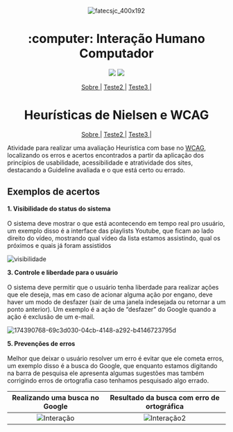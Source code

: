 <div align="center">
  
![fatecsjc_400x192](https://user-images.githubusercontent.com/71477357/161321048-dc637b2e-0314-4e07-b2f9-8cda9f653356.png)

<h1 align="center"> :computer: Interação Humano Computador </h1>
<p align="center">
  
<img src="http://img.shields.io/static/v1?label=STATUS&message=EM%20DESENVOLVIMENTO&color=GREEN&style=flat"/>
<img src="https://img.shields.io/badge/ÚLTIMA%20MODIFICAÇÃO-NOVEMBRO%20DE%202022-brightgreen&style=flat"/>

<p align ="center">
    <a href="#home"> Sobre </a> |
    <a href="#teste2"> Teste2 </a> |
    <a href="#teste3"> Teste3 </a> |
  
</div>

<span id = "home">

<h1 align="center"> Heurísticas de Nielsen e WCAG </h1>

<p align ="center">
    <a href="#home"> Sobre </a> |
    <a href="#teste2"> Teste2 </a> |
    <a href="#teste3"> Teste3 </a> |

Atividade para realizar uma avaliação Heurística com base no [WCAG](https://www.w3.org/WAI/WCAG21/quickref/), localizando os erros e acertos encontrados a partir da aplicação dos princípios de usabilidade, acessibilidade e atratividade dos sites, destacando a Guideline avaliada e o que está certo ou errado.

## Exemplos de acertos

<summary><b>1. Visibilidade do status do sistema</b></summary>
<br>
 O sistema deve mostrar o que está acontecendo em tempo real pro usuário, um exemplo disso é a interface das playlists Youtube, que ficam ao lado direito do vídeo, mostrando qual vídeo da lista estamos assistindo, qual os próximos e quais já foram assistidos

![visibilidade](https://user-images.githubusercontent.com/71477357/204688242-2ac2925a-d755-4494-8715-6424d343bb46.JPG)

<summary><b>3. Controle e liberdade para o usuário</b></summary>
    <br>
    O sistema deve permitir que o usuário tenha liberdade para realizar ações que ele deseja, mas em caso de acionar alguma ação por engano, deve haver um modo de desfazer (sair de uma janela indesejada ou retornar a um ponto anterior). Um exemplo é a ação de “desfazer” do Google quando a ação é exclusão de um e-mail.

![174390768-69c3d030-04cb-4148-a292-b4146723795d](https://user-images.githubusercontent.com/71477357/204778639-9836f10b-d964-4707-a9d1-8ef331aba57d.png)

   <summary><b>5. Prevenções de erros</b></summary>
    <br>
    Melhor que deixar o usuário resolver um erro é evitar que ele cometa erros, um exemplo disso é a busca do Google, que enquanto estamos digitando na barra de pesquisa ele apresenta algumas sugestões mas também corrigindo erros de ortografia caso tenhamos pesquisado algo errado.

  <div align="center">

|                                                                 Realizando uma busca no Google                                                                 |                                                                                         Resultado da busca com erro de ortográfica                                                                                          |
| :------------------------------------------------------------------------------------------------------------------------------------------------------------: | :-------------------------------------------------------------------------------------------------------------------------------------------------------------------------------------------------------------------------: |
| ![Interação](https://user-images.githubusercontent.com/71477357/204780210-6749f688-f32d-4c8e-9c7c-3c9a0c4db1fc.PNG) | ![Interação2](https://user-images.githubusercontent.com/71477357/204780220-e2bfe23a-a507-4bbf-bf1d-2885803f84aa.PNG) |

</div>
